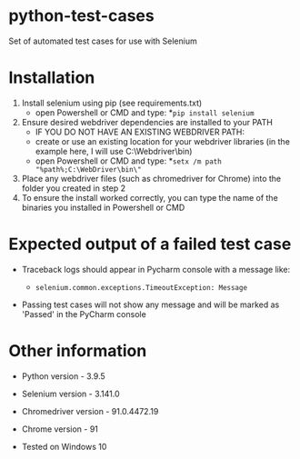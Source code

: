 # python-test-cases
 Set of automated test cases for use with Selenium

# Installation
 1. Install selenium using pip (see requirements.txt)
     * open Powershell or CMD and type: 
	*`pip install selenium`
 2. Ensure desired webdriver dependencies are installed to your PATH
     * IF YOU DO NOT HAVE AN EXISTING WEBDRIVER PATH: 
	* create or use an existing location for your webdriver libraries (in the example here, I will use C:\Webdriver\bin)
	* open Powershell or CMD and type: 
	    *`setx /m path "%path%;C:\WebDriver\bin\"`
 3. Place any webdriver files (such as chromedriver for Chrome) into the folder you created in step 2
 4. To ensure the install worked correctly, you can type the name of the binaries you installed in Powershell or CMD

# Expected output of a failed test case
 * Traceback logs should appear in Pycharm console with a message like:
     * `selenium.common.exceptions.TimeoutException: Message`

 * Passing test cases will not show any message and will be marked as 'Passed' in the PyCharm console

# Other information
 * Python version - 3.9.5
 * Selenium version - 3.141.0
 * Chromedriver version - 91.0.4472.19
 * Chrome version - 91
 
 * Tested on Windows 10




